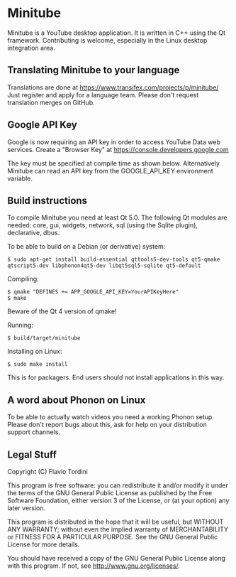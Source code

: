 # Minitube
Minitube is a YouTube desktop application. It is written in C++ using the Qt framework. Contributing is welcome, especially in the Linux desktop integration area.

## Translating Minitube to your language
Translations are done at https://www.transifex.com/projects/p/minitube/
Just register and apply for a language team. Please don't request translation merges on GitHub.

## Google API Key
Google is now requiring an API key in order to access YouTube Data web services.
Create a "Browser Key" at https://console.developers.google.com

The key must be specified at compile time as shown below.
Alternatively Minitube can read an API key from the GOOGLE_API_KEY environment variable.

## Build instructions
To compile Minitube you need at least Qt 5.0. The following Qt modules are needed: core, gui, widgets, network, sql (using the Sqlite plugin), declarative, dbus.

To be able to build on a Debian (or derivative) system:

    $ sudo apt-get install build-essential qttools5-dev-tools qt5-qmake qtscript5-dev libphonon4qt5-dev libqt5sql5-sqlite qt5-default

Compiling:

    $ qmake "DEFINES += APP_GOOGLE_API_KEY=YourAPIKeyHere"
    $ make

Beware of the Qt 4 version of qmake!

Running:

	$ build/target/minitube
	
Installing on Linux:

    $ sudo make install

This is for packagers. End users should not install applications in this way.

## A word about Phonon on Linux
To be able to actually watch videos you need a working Phonon setup.
Please don't report bugs about this, ask for help on your distribution support channels.

## Legal Stuff
Copyright (C) Flavio Tordini

This program is free software: you can redistribute it and/or modify
it under the terms of the GNU General Public License as published by
the Free Software Foundation, either version 3 of the License, or
(at your option) any later version.

This program is distributed in the hope that it will be useful,
but WITHOUT ANY WARRANTY; without even the implied warranty of
MERCHANTABILITY or FITNESS FOR A PARTICULAR PURPOSE.  See the
GNU General Public License for more details.

You should have received a copy of the GNU General Public License
along with this program.  If not, see <http://www.gnu.org/licenses/>.
